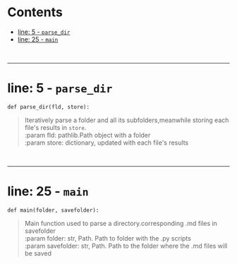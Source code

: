 



Contents
========

* [line: 5 - `parse_dir`](#line-5---parse_dir)
* [line: 25 - `main`](#line-25---main)


&nbsp;

--------
# line: 5 - `parse_dir`
  
```  
def parse_dir(fld, store):
```
>Iteratively parse a folder and all its subfolders,meanwhile storing each file's results in `store`.  
:param fld: pathlib.Path object with a folder  
:param store: dictionary, updated with each file's results

&nbsp;

--------
# line: 25 - `main`
  
```  
def main(folder, savefolder):
```
>Main function used to parse a directory.corresponding .md files in savefolder  
:param folder: str, Path. Path to folder with the .py scripts  
:param savefolder: str, Path. Path to the folder where the .md        files will be saved